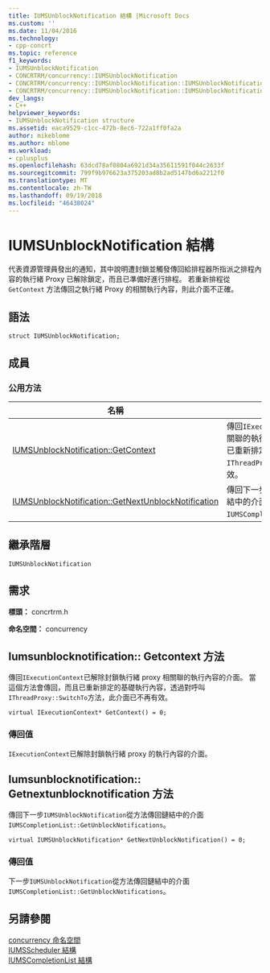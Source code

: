 ```yaml
---
title: IUMSUnblockNotification 結構 |Microsoft Docs
ms.custom: ''
ms.date: 11/04/2016
ms.technology:
- cpp-concrt
ms.topic: reference
f1_keywords:
- IUMSUnblockNotification
- CONCRTRM/concurrency::IUMSUnblockNotification
- CONCRTRM/concurrency::IUMSUnblockNotification::IUMSUnblockNotification::GetContext
- CONCRTRM/concurrency::IUMSUnblockNotification::IUMSUnblockNotification::GetNextUnblockNotification
dev_langs:
- C++
helpviewer_keywords:
- IUMSUnblockNotification structure
ms.assetid: eaca9529-c1cc-472b-8ec6-722a1ff0fa2a
author: mikeblome
ms.author: mblome
ms.workload:
- cplusplus
ms.openlocfilehash: 63dcd78af0804a6921d34a35611591f044c2633f
ms.sourcegitcommit: 799f9b976623a375203ad8b2ad5147bd6a2212f0
ms.translationtype: MT
ms.contentlocale: zh-TW
ms.lasthandoff: 09/19/2018
ms.locfileid: "46438024"
---
```

# <a name="iumsunblocknotification-structure"></a>IUMSUnblockNotification 結構

代表資源管理員發出的通知，其中說明遭封鎖並觸發傳回給排程器所指派之排程內容的執行緒 Proxy 已解除鎖定，而且已準備好進行排程。 若重新排程從 `GetContext` 方法傳回之執行緒 Proxy 的相關執行內容，則此介面不正確。

## <a name="syntax"></a>語法

```
struct IUMSUnblockNotification;
```

## <a name="members"></a>成員

### <a name="public-methods"></a>公用方法

|名稱|描述|
|----------|-----------------|
|[IUMSUnblockNotification::GetContext](#getcontext)|傳回`IExecutionContext`已解除封鎖執行緒 proxy 相關聯的執行內容的介面。 當這個方法會傳回，而且已重新排定的基礎執行內容，透過對呼叫`IThreadProxy::SwitchTo`方法，此介面已不再有效。|
|[IUMSUnblockNotification::GetNextUnblockNotification](#getnextunblocknotification)|傳回下一步`IUMSUnblockNotification`從方法傳回鏈結中的介面`IUMSCompletionList::GetUnblockNotifications`。|

## <a name="inheritance-hierarchy"></a>繼承階層

`IUMSUnblockNotification`

## <a name="requirements"></a>需求

**標頭：** concrtrm.h

**命名空間：** concurrency

##  <a name="getcontext"></a>  Iumsunblocknotification:: Getcontext 方法

傳回`IExecutionContext`已解除封鎖執行緒 proxy 相關聯的執行內容的介面。 當這個方法會傳回，而且已重新排定的基礎執行內容，透過對呼叫`IThreadProxy::SwitchTo`方法，此介面已不再有效。

```
virtual IExecutionContext* GetContext() = 0;
```

### <a name="return-value"></a>傳回值

`IExecutionContext`已解除封鎖執行緒 proxy 的執行內容的介面。

##  <a name="getnextunblocknotification"></a>  Iumsunblocknotification:: Getnextunblocknotification 方法

傳回下一步`IUMSUnblockNotification`從方法傳回鏈結中的介面`IUMSCompletionList::GetUnblockNotifications`。

```
virtual IUMSUnblockNotification* GetNextUnblockNotification() = 0;
```

### <a name="return-value"></a>傳回值

下一步`IUMSUnblockNotification`從方法傳回鏈結中的介面`IUMSCompletionList::GetUnblockNotifications`。

## <a name="see-also"></a>另請參閱

[concurrency 命名空間](concurrency-namespace.md)<br/>
[IUMSScheduler 結構](iumsscheduler-structure.md)<br/>
[IUMSCompletionList 結構](iumscompletionlist-structure.md)
